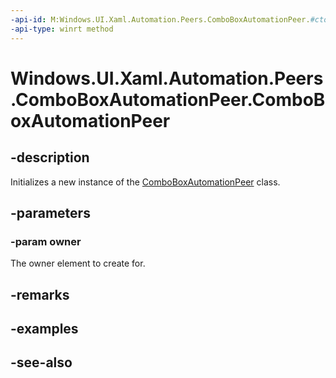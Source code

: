 ```yaml
---
-api-id: M:Windows.UI.Xaml.Automation.Peers.ComboBoxAutomationPeer.#ctor(Windows.UI.Xaml.Controls.ComboBox)
-api-type: winrt method
---
```


<!-- Method syntax
public ComboBoxAutomationPeer(Windows.UI.Xaml.Controls.ComboBox owner)
-->

# Windows.UI.Xaml.Automation.Peers.ComboBoxAutomationPeer.ComboBoxAutomationPeer

## -description
Initializes a new instance of the [ComboBoxAutomationPeer](comboboxautomationpeer.md) class.


## -parameters
### -param owner
The owner element to create for.

## -remarks

## -examples

## -see-also
